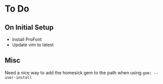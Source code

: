# To Do

## On Initial Setup 
* Install ProFont 
* Update vim to latest

## Misc
Need a nice way to add the homesick gem to the path when using `gem: --user-install`
